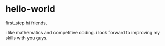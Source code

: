 # hello-world
first_step
hi friends,

i like mathematics and competitive coding.
i look forward to improving my skills with you guys.
